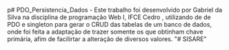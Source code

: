 p# PDO_Persistencia_Dados -  Este trabalho foi desenvolvido por Gabriel da Silva na disciplina de programação Web I, IFCE Cedro , utilizando de de PDO e singleton para gerar o CRUD das tabelas de um banco de dados, onde foi feita a adaptação de trazer somente os que obtinham chave primária, afim de facilirtar a alteração de diversos valores. 
"# SISARE" 
